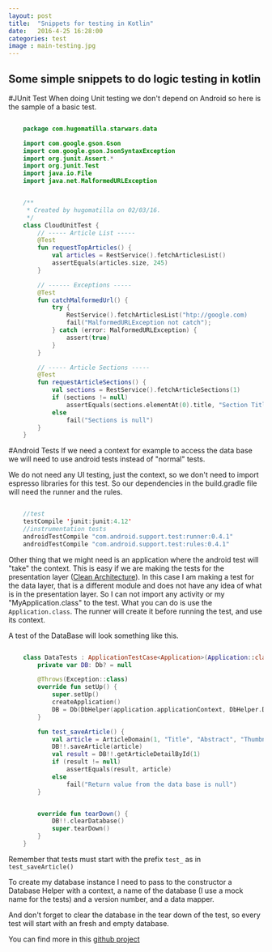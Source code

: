 ```yaml
---
layout: post
title:  "Snippets for testing in Kotlin"
date:   2016-4-25 16:28:00
categories: test
image : main-testing.jpg
---
```


## Some simple snippets to do logic testing in kotlin

#JUnit Test
When doing Unit testing we don't depend on Android so here is the sample of a basic test.

```kotlin

	package com.hugomatilla.starwars.data

	import com.google.gson.Gson
	import com.google.gson.JsonSyntaxException
	import org.junit.Assert.*
	import org.junit.Test
	import java.io.File
	import java.net.MalformedURLException


	/**
	 * Created by hugomatilla on 02/03/16.
	 */
	class CloudUnitTest {
	    // ----- Article List -----
	    @Test
	    fun requestTopArticles() {
	        val articles = RestService().fetchArticlesList()
	        assertEquals(articles.size, 245)
	    }

	    // ------ Exceptions -----
	    @Test
	    fun catchMalformedUrl() {
	        try {
	            RestService().fetchArticlesList("htp://google.com)
	            fail("MalformedURLException not catch");
	        } catch (error: MalformedURLException) {
	            assert(true)
	        }
	    }

	    // ----- Article Sections -----
	    @Test
	    fun requestArticleSections() {
	        val sections = RestService().fetchArticleSections(1)
	        if (sections != null)
	            assertEquals(sections.elementAt(0).title, "Section Title")
	        else
	            fail("Sections is null")
	    }
	}
```

#Android Tests
If we need a context for example to access the data base we will need to use android tests instead of "normal" tests.

We do not need any UI testing, just the context, so we don't need to import espresso libraries for this test. 
So our dependencies in the build.gradle file will need the runner and the rules.

```java

	//test
    testCompile 'junit:junit:4.12'
    //instrumentation tests
    androidTestCompile "com.android.support.test:runner:0.4.1"
    androidTestCompile "com.android.support.test:rules:0.4.1"
```

Other thing that we might need is an application where the android test will "take" the context. This is easy if we are making the tests for the presentation layer ([Clean Architecture](https://blog.8thlight.com/uncle-bob/2012/08/13/the-clean-architecture.html)). In this case I am making a test for the data layer, that is a different module and does not have any idea of what is in the presentation layer. So I can not import any activity or my "MyApplication.class" to the test.
What you can do is use the `Application.class`. The runner will create it before running the test, and use its context.

A test of the DataBase will look something like this.

```kotlin

	class DataTests : ApplicationTestCase<Application>(Application::class.java) {
	    private var DB: Db? = null

	    @Throws(Exception::class)
	    override fun setUp() {
	        super.setUp()
	        createApplication()
	        DB = Db(DbHelper(application.applicationContext, DbHelper.DB_NAME_MOCK, 1), DbMapper())
	    }

	    fun test_saveArticle() {
	        val article = ArticleDomain(1, "Title", "Abstract", "Thumbnail", 1, 2, "Url", "Type", emptyList())
	        DB!!.saveArticle(article)
	        val result = DB!!.getArticleDetailById(1)
	        if (result != null)
	            assertEquals(result, article)
	        else
	            fail("Return value from the data base is null")
	    }


	    override fun tearDown() {
	        DB!!.clearDatabase()
	        super.tearDown()
	    }
	}

```
Remember that tests must start with the prefix `test_` as in `test_saveArticle()`

To create my database instance I need to pass to the constructor a Database Helper with a context, a name of the database (I use a mock name for the tests) and a version number, and a data mapper.

And don't forget to clear the database in the tear down of the test, so every test will start with an fresh and empty database.

You can find more in this [github project](https://github.com/HugoMatilla/StarWars-TheKotlinAwakens)

